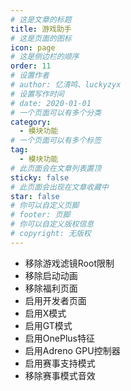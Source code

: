 ```yaml
---
# 这是文章的标题
title: 游戏助手
# 这是页面的图标
icon: page
# 这是侧边栏的顺序
order: 11
# 设置作者
# author: 忆清鸣、luckyzyx
# 设置写作时间
# date: 2020-01-01
# 一个页面可以有多个分类
category:
  - 模块功能
# 一个页面可以有多个标签
tag:
  - 模块功能
# 此页面会在文章列表置顶
sticky: false
# 此页面会出现在文章收藏中
star: false
# 你可以自定义页脚
# footer: 页脚
# 你可以自定义版权信息
# copyright: 无版权
---
```


- 移除游戏滤镜Root限制
- 移除启动动画
- 移除福利页面
- 启用开发者页面
- 启用X模式
- 启用GT模式
- 启用OnePlus特征
- 启用Adreno GPU控制器
- 启用赛事支持模式
- 移除赛事模式音效